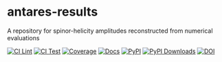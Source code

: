 # antares-results
A repository for spinor-helicity amplitudes reconstructed from numerical evaluations

[![CI Lint](https://github.com/GDeLaurentis/antares-results-dev/actions/workflows/ci_lint.yml/badge.svg)](https://github.com/GDeLaurentis/antares-results-dev/actions/workflows/ci_lint.yml)
[![CI Test](https://github.com/GDeLaurentis/antares-results-dev/actions/workflows/ci_test.yml/badge.svg)](https://github.com/GDeLaurentis/antares-results-dev/actions/workflows/ci_test.yml)
[![Coverage](https://img.shields.io/badge/Coverage-81%25-greenyellow?labelColor=2a2f35)](https://github.com/GDeLaurentis/antares-results-dev/actions)
[![Docs](https://github.com/GDeLaurentis/antares-results-dev/actions/workflows/cd_docs.yml/badge.svg?label=Docs)](https://gdelaurentis.github.io/antares-results-dev/)
[![PyPI](https://img.shields.io/pypi/v/antares-results?label=PyPI)](https://pypi.org/project/antares-results/)
[![PyPI Downloads](https://img.shields.io/pypi/dm/antares-results.svg?label=PyPI%20downloads)](https://pypi.org/project/antares-results/)
[![DOI](https://zenodo.org/badge/905853539.svg)](https://doi.org/10.5281/zenodo.14536697)
